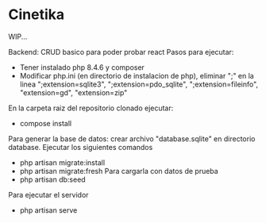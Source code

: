 # Cinetika
WIP...

Backend: CRUD basico para poder probar react
Pasos para ejecutar:
- Tener instalado php 8.4.6 y composer
- Modificar php.ini (en directorio de instalacion de php), eliminar ";" en la linea ";extension=sqlite3", ";extension=pdo_sqlite", ";extension=fileinfo", "extension=gd", "extension=zip"

En la carpeta raiz del repositorio clonado ejecutar:
- compose install 

Para generar la base de datos:
crear archivo "database.sqlite" en directorio database.
Ejecutar los siguientes comandos
- php artisan migrate:install
- php artisan migrate:fresh
Para cargarla con datos de prueba
- php artisan db:seed

Para ejecutar el servidor
- php artisan serve
